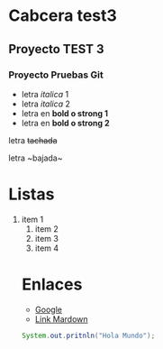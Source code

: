 # Cabcera test3
## Proyecto TEST 3
### Proyecto Pruebas Git

- letra *italica* 1
- letra _italica_ 2
- letra en **bold o strong 1**
- letra en __bold o strong 2__

letra ~~tachada~~

letra ~bajada~

# Listas
1. item 1 <ol>
2. item 2
3. item 3
4. item 4
   
# Enlaces
- <a href="www.google.com">Google</a>
- [Link Mardown](www.google.com)

``` Java
System.out.pritnln("Hola Mundo");
```
